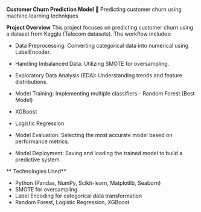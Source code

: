 **Customer Churn Prediction Model**
🚀 Predicting customer churn using machine learning techniques 

**Project Overview**
  This project focuses on predicting customer churn using a dataset from Kaggle (Telecom datasets). The workflow includes:
  - Data Preprocessing: Converting categorical data into numerical using LabelEncoder.
  - Handling Imbalanced Data: Utilizing SMOTE for oversampling.
  - Exploratory Data Analysis (EDA): Understanding trends and feature distributions.
  - Model Training: Implementing multiple classifiers:- Random Forest (Best Model)
  - XGBoost
  - Logistic Regression

  - Model Evaluation: Selecting the most accurate model based on performance metrics.
  - Model Deployment: Saving and loading the trained model to build a predictive system.
  
**  Technologies Used**  
  - Python (Pandas, NumPy, Scikit-learn, Matplotlib, Seaborn)
  - SMOTE for oversampling
  - Label Encoding for categorical data transformation
  - Random Forest, Logistic Regression, XGBoost
  




